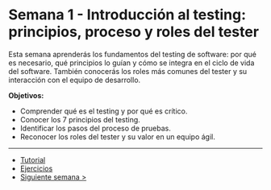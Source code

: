 # Semana 1 - Introducción al testing: principios, proceso y roles del tester

Esta semana aprenderás los fundamentos del testing de software: por qué es necesario, qué principios lo guían y cómo se integra en el ciclo de vida del software. También conocerás los roles más comunes del tester y su interacción con el equipo de desarrollo.

**Objetivos:**

- Comprender qué es el testing y por qué es crítico.
- Conocer los 7 principios del testing.
- Identificar los pasos del proceso de pruebas.
- Reconocer los roles del tester y su valor en un equipo ágil.

---

- [Tutorial](./tutorial.md)
- [Ejercicios](./ejercicios.md)
- [Siguiente semana >](../semana02/readme.md)

